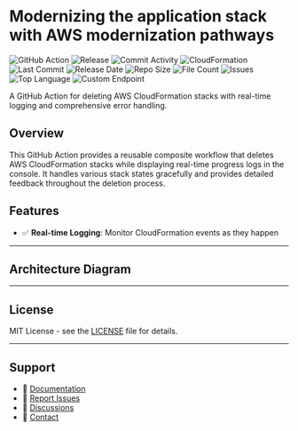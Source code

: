 # Modernizing the application stack with AWS modernization pathways

![GitHub Action](https://img.shields.io/badge/GitHub-Action-blue?logo=github)&nbsp;![Release](https://github.com/subhamay-bhattacharyya/3501-migration-cft/actions/workflows/release.yaml/badge.svg)&nbsp;![Commit Activity](https://img.shields.io/github/commit-activity/t/subhamay-bhattacharyya/3501-migration-cft)&nbsp;![CloudFormation](https://img.shields.io/badge/AWS-CloudFormation-orange?logo=amazonaws)&nbsp;![Last Commit](https://img.shields.io/github/last-commit/subhamay-bhattacharyya/3501-migration-cft)&nbsp;![Release Date](https://img.shields.io/github/release-date/subhamay-bhattacharyya/3501-migration-cft)&nbsp;![Repo Size](https://img.shields.io/github/repo-size/subhamay-bhattacharyya/3501-migration-cft)&nbsp;![File Count](https://img.shields.io/github/directory-file-count/subhamay-bhattacharyya/3501-migration-cft)&nbsp;![Issues](https://img.shields.io/github/issues/subhamay-bhattacharyya/3501-migration-cft)&nbsp;![Top Language](https://img.shields.io/github/languages/top/subhamay-bhattacharyya/3501-migration-cft)&nbsp;![Custom Endpoint](https://img.shields.io/endpoint?url=https://gist.githubusercontent.com/bsubhamay/db438f8f8e4f7357a613303d295624af/raw/3501-migration-cft.json?)


A GitHub Action for deleting AWS CloudFormation stacks with real-time logging and comprehensive error handling.

## Overview

This GitHub Action provides a reusable composite workflow that deletes AWS CloudFormation stacks while displaying real-time progress logs in the console. It handles various stack states gracefully and provides detailed feedback throughout the deletion process.

## Features

- ✅ **Real-time Logging**: Monitor CloudFormation events as they happen

---

## Architecture Diagram


---

## License

MIT License - see the [LICENSE](LICENSE) file for details.

---

## Support

- 📖 [Documentation](https://github.com/subhamay-bhattacharyya/3501-migration-cft/wiki)
- 🐛 [Report Issues](https://github.com/subhamay-bhattacharyya/3501-migration-cft/issues)
- 💬 [Discussions](https://github.com/subhamay-bhattacharyya/3501-migration-cft/discussions)
- 📧 [Contact](mailto:support@subhamay.aws@gmail.com)